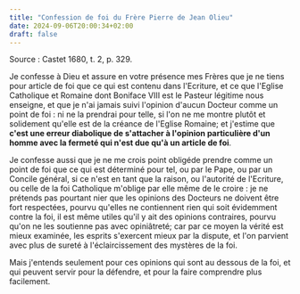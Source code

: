 ```yaml
---
title: "Confession de foi du Frère Pierre de Jean Olieu"
date: 2024-09-06T20:00:34+02:00
draft: false
---
```



Source : Castet 1680, t. 2, p. 329.

Je confesse à Dieu et assure en votre présence mes Frères que je ne tiens pour article de foi que ce qui est contenu dans l'Ecriture, et ce que l'Eglise Catholique et Romaine dont Boniface VIII est le Pasteur légitime nous enseigne, et que je n'ai jamais suivi l'opinion d'aucun Docteur comme un point de foi : ni ne la prendrai pour telle, si l'on ne me montre plutôt et solidement qu'elle est de la créance de l'Eglise Romaine; et j'estime que **c'est une erreur diabolique de s'attacher à l'opinion particulière d'un homme avec la fermeté qui n'est due qu'à un article de foi**.

Je confesse aussi que je ne me crois point obligéde prendre comme un point de foi que ce qui est déterminé pour tel, ou par le Pape, ou par un Concile général, si ce n'est en tant que la raison, ou l'autorité de l'Ecriture, ou celle de la foi Catholique m'oblige par elle même de le croire : je ne prétends pas pourtant nier que les opinions des Docteurs ne doivent être fort respectées, pourvu qu'elles ne contiennent rien qui soit évidemment contre la foi, il est même utiles qu'il y ait des opinions contraires, pourvu qu'on ne les soutienne pas avec opiniâtreté; car par ce moyen la vérité est mieux examinée, les esprits s'exercent mieux par la dispute, et l'on parvient avec plus de sureté à l'éclaircissement des mystères de la foi.

Mais j'entends seulement pour ces opinions qui sont au dessous de la foi, et qui peuvent servir pour la défendre, et pour la faire comprendre plus facilement.



